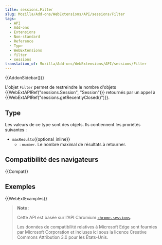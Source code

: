 ```yaml
---
title: sessions.Filter
slug: Mozilla/Add-ons/WebExtensions/API/sessions/Filter
tags:
  - API
  - Add-ons
  - Extensions
  - Non-standard
  - Reference
  - Type
  - WebExtensions
  - filter
  - sessions
translation_of: Mozilla/Add-ons/WebExtensions/API/sessions/Filter
---
```


{{AddonSidebar()}}

L'objet `Filter` permet de restreindre le nombre d'objets {{WebExtAPIRef("sessions.Session", "Session")}} retournés par un appel à {{WebExtAPIRef("sessions.getRecentlyClosed()")}}.

## Type

Les valeurs de ce type sont des objets. Ils contiennent les proriétés suivantes :

- `maxResults`{{optional_inline}}
  - : `number`. Le nombre maximal de résultats à retourner.

## Compatibilité des navigateurs

{{Compat}}

## Exemples

{{WebExtExamples}}

> **Note :**
>
> Cette API est basée sur l'API Chromium [`chrome.sessions`](https://developer.chrome.com/extensions/sessions).
>
> Les données de compatibilité relatives à Microsoft Edge sont fournies par Microsoft Corporation et incluses ici sous la licence Creative Commons Attribution 3.0 pour les États-Unis.

<!--
// Copyright 2015 The Chromium Authors. All rights reserved.
//
// Redistribution and use in source and binary forms, with or without
// modification, are permitted provided that the following conditions are
// met:
//
//    * Redistributions of source code must retain the above copyright
// notice, this list of conditions and the following disclaimer.
//    * Redistributions in binary form must reproduce the above
// copyright notice, this list of conditions and the following disclaimer
// in the documentation and/or other materials provided with the
// distribution.
//    * Neither the name of Google Inc. nor the names of its
// contributors may be used to endorse or promote products derived from
// this software without specific prior written permission.
//
// THIS SOFTWARE IS PROVIDED BY THE COPYRIGHT HOLDERS AND CONTRIBUTORS
// "AS IS" AND ANY EXPRESS OR IMPLIED WARRANTIES, INCLUDING, BUT NOT
// LIMITED TO, THE IMPLIED WARRANTIES OF MERCHANTABILITY AND FITNESS FOR
// A PARTICULAR PURPOSE ARE DISCLAIMED. IN NO EVENT SHALL THE COPYRIGHT
// OWNER OR CONTRIBUTORS BE LIABLE FOR ANY DIRECT, INDIRECT, INCIDENTAL,
// SPECIAL, EXEMPLARY, OR CONSEQUENTIAL DAMAGES (INCLUDING, BUT NOT
// LIMITED TO, PROCUREMENT OF SUBSTITUTE GOODS OR SERVICES; LOSS OF USE,
// DATA, OR PROFITS; OR BUSINESS INTERRUPTION) HOWEVER CAUSED AND ON ANY
// THEORY OF LIABILITY, WHETHER IN CONTRACT, STRICT LIABILITY, OR TORT
// (INCLUDING NEGLIGENCE OR OTHERWISE) ARISING IN ANY WAY OUT OF THE USE
// OF THIS SOFTWARE, EVEN IF ADVISED OF THE POSSIBILITY OF SUCH DAMAGE.
-->
